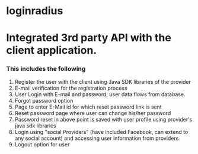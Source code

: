 # loginradius

<h1> Integrated 3rd party API with the client application.</h1>
<h3>This includes the following</h3>

<ol type=1>
<li> Register the user with the client using Java SDK libraries of the provider</li>
<li> E-mail verification for the registration process </li>
<li> User Login with E-mail and password, user data flows from database. </li>
<li> Forgot password option </li>
<li> Page to enter E-Mail id for which reset password link is sent </li>
<li> Reset password page where user can change his/her password </li>
<li> Password reset in above point is saved with user profile using provider's java sdk libraries </li>
<li> Login using "social Providers" (have included Facebook, can extend to any social account) and accessing user information from providers</li>
<li> Logout option for user </li>
